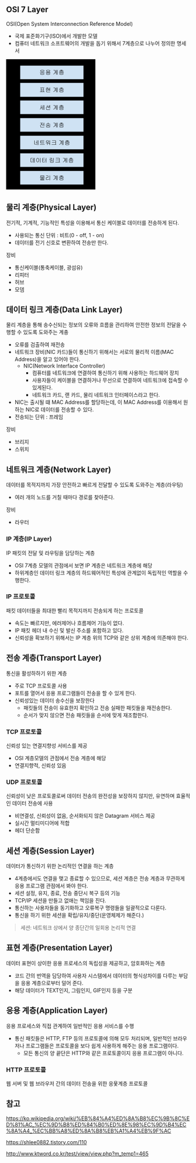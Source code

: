 ## OSI 7 Layer

OSI(Open System Interconnection Reference Model)
- 국제 표준화기구(ISO)에서 개발한 모델
- 컴퓨터 네트워크 소프트웨어의 개발을 돕기 위해서 7계층으로 나누어 정의한 명세서

![](img/2023-02-09-11-08-30.png)

## 물리 계층(Physical Layer)

전기적, 기계적, 기능적인 특성을 이용해서 통신 케이블로 데이터를 전송하게 된다.
- 사용되는 통신 단위 : 비트(0 - off, 1 - on)
- 데이터를 전기 신호로 변환하여 전송만 한다.

장비
- 통신케이블(통축케이블, 광섬유)
- 리피터
- 허브
- 모뎀
  
## 데이터 링크 계층(Data Link Layer)

물리 계층을 통해 송수신되는 정보의 오류와 흐름을 관리하여 안전한 정보의 전달을 수행할 수 있도록 도와주는 계충
- 오류를 검출하여 재전송
- 네트워크 장비(NIC 카드)들이 통신하기 위해서는 서로의 물리적 이름(MAC Address)을 알고 있어야 한다.
  - NIC(Network Interface Controller)
    - 컴퓨터를 네트워크에 연결하여 통신하기 위해 사용하는 하드웨어 장치
    - 사용자들이 케이블을 연결하거나 무선으로 연결하여 네트워크에 접속할 수 있게된다.
    - 네트워크 카드, 랜 카드, 물리 네트워크 인터페이스라고 한다.
- NIC는 출시될 떄 MAC Address를 할당하는데, 이 MAC Address를 이용해서 원하는 NIC로 데이터를 전송할 수 있다.
- 전송되는 단위 : 프레임

장비
- 브리지
- 스위치

## 네트워크 계층(Network Layer)

데이터를 목적지까지 가장 안전하고 빠르게 전달할 수 있도록 도와주는 계층(라우팅)
- 여러 개의 노드를 거칠 때마다 경로를 찾아준다.

장비
- 라우터

### IP 계층(IP Layer)

IP 패킷의 전달 및 라우팅을 담당하는 계층
- OSI 7계층 모델의 관점에서 보면 IP 계층은 네트워크 계층에 해당
- 하위계층인 데이터 링크 계층의 하드웨어적인 특성에 관계없이 독립적인 역할을 수행한다.

### IP 프로토콜

패킷 데이터들을 최대한 빨리 목적지까지 전송되게 하는 프로토콜
- 속도는 빠르지만, 에러제어나 흐름제어 기능이 없다.
- IP 패킷 헤더 내 수신 및 발신 주소를 포함하고 있다.
- 신뢰성을 확보하기 위해서는 IP 계층 위의 TCP와 같은 상위 계층에 의존해야 한다.

## 전송 계층(Transport Layer)

통신을 활성하하기 위한 계층
- 주로 TCP 프로토콜 사용
- 포트를 열어서 응용 프로그램들이 전송을 할 수 있게 한다.
- 신뢰성있는 데이터 송수신을 보장한다
  - 패킷들의 전송이 유효한지 확인하고 전송 실패한 패킷들을 재전송한다.
  - 순서가 맞지 않으면 전송 패킷들을 순서에 맞게 재조합한다.

### TCP 프로토콜

신뢰성 있는 연결지향성 서비스를 제공
- OSI 계층모델의 관점에서 전송 계층에 해당
- 연결지향적, 신뢰성 있음

### UDP 프로토콜

신뢰성이 낮은 프로토콜로써 데이터 전송의 완전성을 보장하지 않지만, 유연하며 효율적인 데이터 전송에 사용
- 비연결성, 신뢰성이 없음, 순서화되지 않은 Datagram 서비스 제공
- 실시간 멀티미디어에 적합
- 헤더 단순함

## 세션 계층(Session Layer)

데이터가 통신하기 위한 논리적인 연결을 하는 계층
- 4계층에서도 연결을 맺고 종료할 수 있으므로, 세션 계층은 전송 계층과 무관하게 응용 프로그램 관점에서 봐야 한다.
- 세션 설정, 유지, 종료, 전송 중단시 복구 등의 기능
- TCP/IP 세션을 만들고 없애는 책임을 진다.
- 통신하는 사용자들을 동기화하고 오류복구 명령들을 일괄적으로 다룬다.
- 통신을 하기 위한 세션을 확립/유지/중단(운영체제가 해준다.)

> 세션: 네트워크 상에서 양 종단간의 일회용 논리적 연결

## 표현 계층(Presentation Layer)

데이터 표현이 상이한 응용 프로세스의 독립성을 제공하고, 암호화하는 계층
- 코드 간의 번역을 담당하여 사용자 시스템에서 데이터의 형식상차이를 다루는 부담을 응용 계층으로부터 덜어 준다.
- 해당 데이터가 TEXT인지, 그림인지, GIF인지 등을 구분

## 응용 계층(Application Layer)

응용 프로세스와 직접 관계하여 일반적인 응용 서비스를 수행
- 통신 패킷들은 HTTP, FTP 등의 프로토콜에 의해 모두 처리되며, 일반적인 브라우저나 프로그램들은 프로토콜을 보다 쉽게 사용하게 해주는 응용 프로그램이다.
  - 모든 통신의 양 끝단은 HTTP와 같은 프로토콜이지 응용 프로그램이 아니다.

### HTTP 프로토콜

웹 서버 및 웹 브라우저 간의 데이터 전송을 위한 응욫계층 프로토콜

## 참고

https://ko.wikipedia.org/wiki/%EB%84%A4%ED%8A%B8%EC%9B%8C%ED%81%AC_%EC%9D%B8%ED%84%B0%ED%8E%98%EC%9D%B4%EC%8A%A4_%EC%BB%A8%ED%8A%B8%EB%A1%A4%EB%9F%AC

https://shlee0882.tistory.com/110

http://www.ktword.co.kr/test/view/view.php?m_temp1=465